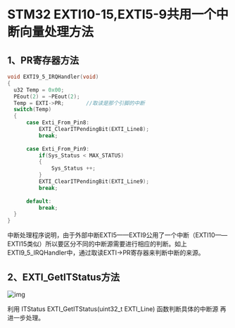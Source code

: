 # STM32 EXTI10-15,EXTI5-9共用一个中断向量处理方法

## 1、PR寄存器方法

```C
void EXTI9_5_IRQHandler(void)
{
  u32 Temp = 0x00; 
  PEout(2) = ~PEout(2);
  Temp = EXTI->PR;       //取读是那个引脚的中断
  switch(Temp)
  {
      case Exti_From_Pin8:
          EXTI_ClearITPendingBit(EXTI_Line8);
          break;
          
      case Exti_From_Pin9:
          if(Sys_Status < MAX_STATUS)
          {
              Sys_Status ++;
          }
          EXTI_ClearITPendingBit(EXTI_Line9);
          break;
          
      default:
          break;
  }
}

```

中断处理程序说明，由于外部中断EXTI5——EXTI9公用了一个中断（EXTI10——EXTI15类似）所以要区分不同的中断源需要进行相应的判断。如上EXTI9_5_IRQHandler中，通过取读EXTI->PR寄存器来判断中断的来源。

## 2、EXTI_GetITStatus方法

 ![img](https://pic-1304959529.cos.ap-guangzhou.myqcloud.com/DB/202209141051086.png)

利用  ITStatus EXTI_GetITStatus(uint32_t EXTI_Line)  函数判断具体的中断源 再进一步处理。